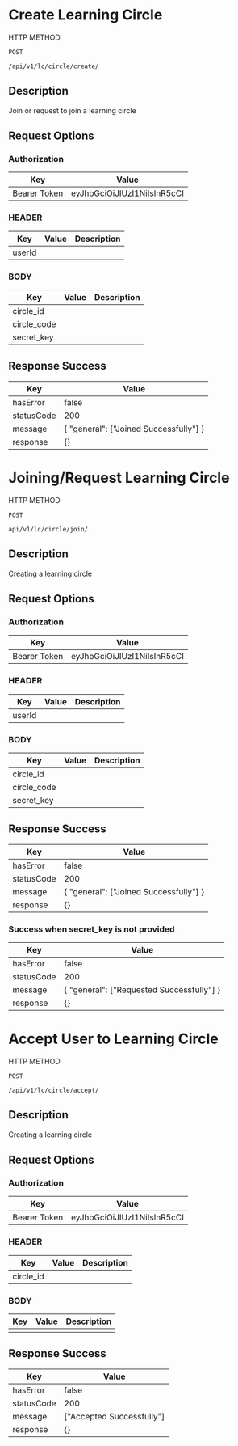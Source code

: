 # Create Learning Circle

HTTP METHOD

`POST`

`/api/v1/lc/circle/create/`

## Description

Join or request to join a learning circle

## Request Options

### Authorization

| Key | Value |
| --- | --- |
| Bearer Token | eyJhbGciOiJIUzI1NiIsInR5cCI |

### HEADER

| Key | Value | Description |
| --- | --- | --- |
| userId | | |

### BODY

| Key | Value | Description |
| --- | --- | --- |
| circle_id | | |
| circle_code | | |
| secret_key | | |

## Response Success

| Key | Value |
| --- | --- |
| hasError | false |
| statusCode | 200 |
| message | { "general": ["Joined Successfully"] } |
| response | {} |

# Joining/Request Learning Circle

HTTP METHOD

`POST`

`api/v1/lc/circle/join/`

## Description

Creating a learning circle

## Request Options

### Authorization

| Key | Value |
| --- | --- |
| Bearer Token | eyJhbGciOiJIUzI1NiIsInR5cCI |

### HEADER

| Key | Value | Description |
| --- | --- | --- |
| userId | | |

### BODY

| Key | Value | Description |
| --- | --- | --- |
| circle_id | | |
| circle_code | | |
| secret_key | | |

## Response Success

| Key | Value |
| --- | --- |
| hasError | false |
| statusCode | 200 |
| message | { "general": ["Joined Successfully"] } |
| response | {} |

### Success when secret_key is not provided

| Key | Value |
| --- | --- |
| hasError | false |
| statusCode | 200 |
| message | { "general": ["Requested Successfully"] } |
| response | {} |

# Accept User to Learning Circle

HTTP METHOD

`POST`

`/api/v1/lc/circle/accept/`

## Description

Creating a learning circle

## Request Options

### Authorization

| Key | Value |
| --- | --- |
| Bearer Token | eyJhbGciOiJIUzI1NiIsInR5cCI |

### HEADER

| Key | Value | Description |
| --- | --- | --- |
| circle_id | | |

### BODY

| Key | Value | Description |
| --- | --- | --- |
|  |  |  |

## Response Success

| Key | Value |
| --- | --- |
| hasError | false |
| statusCode | 200 |
| message | ["Accepted Successfully"] |
| response | {} |
